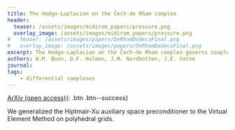 ```yaml
---
title: The Hodge-Laplacian on the Čech-de Rham complex
header: 
  teaser: /assets/images/midirom_papers/pressure.png
  overlay_image: /assets/images/midirom_papers/pressure.png
#   teaser: /assets/images/papers/DeRhamDodecaFinal.png
#   overlay_image: /assets/images/papers/DeRhamDodecaFinal.png
excerpt: The Hodge-Laplacian on the Čech-de Rham complex governs coupled problems
authors: W.M. Boon, D.F. Holmen, J.M. Nordbotten, J.E. Vatne
journal: 
tags: 
    - differential complexes
---
```


<!-- [Published version](){: .btn .btn--info} -->
[ArXiv (open access)](https://arxiv.org/abs/2211.04556){: .btn .btn--success}
[](../../assets/images/papers/DeRhamDodecaFinal.png)

We generalized the Hiptmair-Xu auxiliary space preconditioner to the Virtual Element Method on polyhedral grids. 